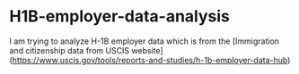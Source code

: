 # H1B-employer-data-analysis

I am trying to analyze H-1B employer data which is from the [Immigration and citizenship data from USCIS website] (https://www.uscis.gov/tools/reports-and-studies/h-1b-employer-data-hub) 
